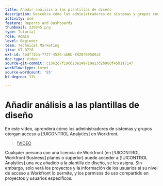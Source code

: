 ```yaml
---
title: Añadir análisis a las plantillas de diseño
description: Descubra cómo los administradores de sistemas y grupos conceden acceso a Analytics.
activity: use
feature: Reports and Dashboards
thumbnail: 335045.png
type: Tutorial
role: Admin
level: Beginner
team: Technical Marketing
jira: KT-8726
exl-id: 4bdff3ba-772f-4526-ab6b-8428f695d9a2
doc-type: video
source-git-commit: c1062c7f19c623a149710a13d2b980f45b117147
workflow-type: tm+mt
source-wordcount: '85'
ht-degree: 11%

---
```


# Añadir análisis a las plantillas de diseño

En este vídeo, aprenderá cómo los administradores de sistemas y grupos otorgan acceso a [!UICONTROL Analytics] en Workfront.


>[!VIDEO](https://video.tv.adobe.com/v/335045/?quality=12&learn=on)

Cualquier persona con una licencia de Workfront (en [!UICONTROL Workfront Business] planes o superior) puede acceder a [!UICONTROL Analytics] una vez añadido a la plantilla de diseño, se les asigna. Sin embargo, solo verá los proyectos y la información de los usuarios si su nivel de acceso a Workfront lo permite, y los permisos de uso compartido en proyectos y usuarios específicos.
